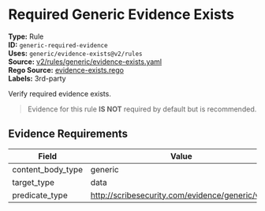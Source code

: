 # Required Generic Evidence Exists  
**Type:** Rule  
**ID:** `generic-required-evidence`  
**Uses:** `generic/evidence-exists@v2/rules`  
**Source:** [v2/rules/generic/evidence-exists.yaml](https://github.com/scribe-public/sample-policies/v2/rules/generic/evidence-exists.yaml)  
**Rego Source:** [evidence-exists.rego](https://github.com/scribe-public/sample-policies/v2/rules/generic/evidence-exists.rego)  
**Labels:** 3rd-party  

Verify required evidence exists.

> Evidence for this rule **IS NOT** required by default but is recommended.


## Evidence Requirements  
| Field | Value |
|-------|-------|
| content_body_type | generic |
| target_type | data |
| predicate_type | http://scribesecurity.com/evidence/generic/v0.1 |

